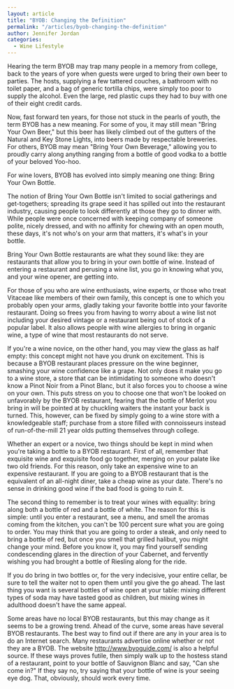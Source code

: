 ```yaml
---
layout: article
title: "BYOB: Changing the Definition"
permalink: "/articles/byob-changing-the-definition"
author: Jennifer Jordan
categories:
  - Wine Lifestyle
---
```


Hearing the term BYOB may trap many people in a memory from college, back to the years of yore when guests were urged to bring their own beer to parties. The hosts, supplying a few tattered couches, a bathroom with no toilet paper, and a bag of generic tortilla chips, were simply too poor to supply the alcohol. Even the large, red plastic cups they had to buy with one of their eight credit cards.

Now, fast forward ten years, for those not stuck in the pearls of youth, the term BYOB has a new meaning. For some of you, it may still mean "Bring Your Own Beer," but this beer has likely climbed out of the gutters of the Natural and Key Stone Lights, into beers made by respectable breweries. For others, BYOB may mean "Bring Your Own Beverage," allowing you to proudly carry along anything ranging from a bottle of good vodka to a bottle of your beloved Yoo-hoo.

For wine lovers, BYOB has evolved into simply meaning one thing: Bring Your Own Bottle.

The notion of Bring Your Own Bottle isn't limited to social gatherings and get-togethers; spreading its grape seed it has spilled out into the restaurant industry, causing people to look differently at those they go to dinner with. While people were once concerned with keeping company of someone polite, nicely dressed, and with no affinity for chewing with an open mouth, these days, it's not who's on your arm that matters, it's what's in your bottle.

Bring Your Own Bottle restaurants are what they sound like: they are restaurants that allow you to bring in your own bottle of wine. Instead of entering a restaurant and perusing a wine list, you go in knowing what you, and your wine opener, are getting into.

For those of you who are wine enthusiasts, wine experts, or those who treat Vitaceae like members of their own family, this concept is one to which you probably open your arms, gladly taking your favorite bottle into your favorite restaurant. Doing so frees you from having to worry about a wine list not including your desired vintage or a restaurant being out of stock of a popular label. It also allows people with wine allergies to bring in organic wine, a type of wine that most restaurants do not serve.

If you're a wine novice, on the other hand, you may view the glass as half empty: this concept might not have you drunk on excitement. This is because a BYOB restaurant places pressure on the wine beginner, smashing your wine confidence like a grape. Not only does it make you go to a wine store, a store that can be intimidating to someone who doesn't know a Pinot Noir from a Pinot Blanc, but it also forces you to choose a wine on your own. This puts stress on you to choose one that won't be looked on unfavorably by the BYOB restaurant, fearing that the bottle of Merlot you bring in will be pointed at by chuckling waiters the instant your back is turned. This, however, can be fixed by simply going to a wine store with a knowledgeable staff; purchase from a store filled with connoisseurs instead of run-of-the-mill 21 year olds putting themselves through college.

Whether an expert or a novice, two things should be kept in mind when you're taking a bottle to a BYOB restaurant. First of all, remember that exquisite wine and exquisite food go together, merging on your palate like two old friends. For this reason, only take an expensive wine to an expensive restaurant. If you are going to a BYOB restaurant that is the equivalent of an all-night diner, take a cheap wine as your date. There's no sense in drinking good wine if the bad food is going to ruin it.

The second thing to remember is to treat your wines with equality: bring along both a bottle of red and a bottle of white. The reason for this is simple: until you enter a restaurant, see a menu, and smell the aromas coming from the kitchen, you can't be 100 percent sure what you are going to order. You may think that you are going to order a steak, and only need to bring a bottle of red, but once you smell that grilled halibut, you might change your mind. Before you know it, you may find yourself sending condescending glares in the direction of your Cabernet, and fervently wishing you had brought a bottle of Riesling along for the ride.

If you do bring in two bottles or, for the very indecisive, your entire cellar, be sure to tell the waiter not to open them until you give the go ahead. The last thing you want is several bottles of wine open at your table: mixing different types of soda may have tasted good as children, but mixing wines in adulthood doesn't have the same appeal.

Some areas have no local BYOB restaurants, but this may change as it seems to be a growing trend. Ahead of the curve, some areas have several BYOB restaurants. The best way to find out if there are any in your area is to do an Internet search. Many restaurants advertise online whether or not they are a BYOB. The website http://www.byoguide.com/ is also a helpful source. If these ways proves futile, then simply walk up to the hostess stand of a restaurant, point to your bottle of Sauvignon Blanc and say, "Can she come in?" If they say no, try saying that your bottle of wine is your seeing eye dog. That, obviously, should work every time.